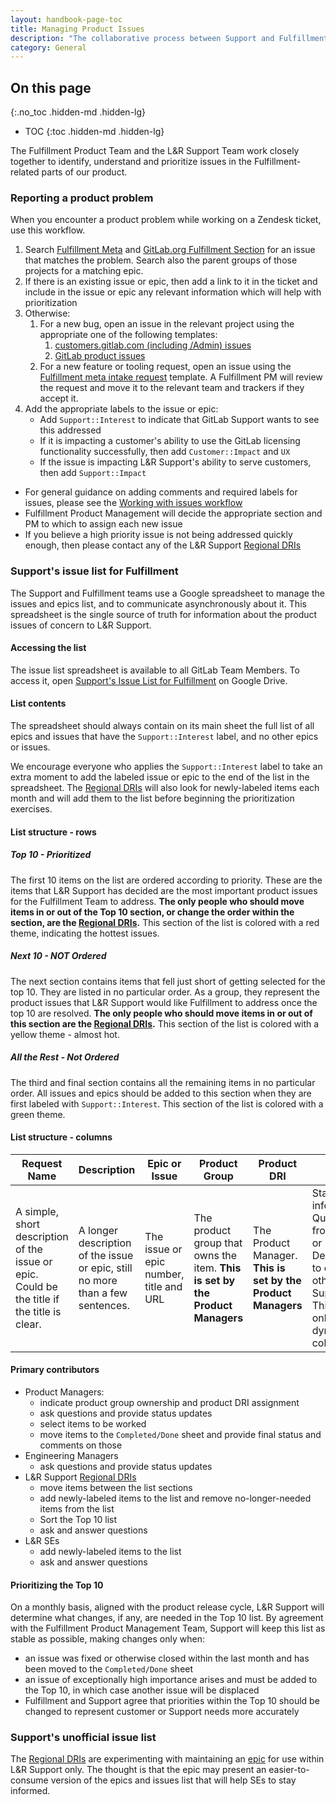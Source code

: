 ```yaml
---
layout: handbook-page-toc
title: Managing Product Issues
description: "The collaborative process between Support and Fulfillment for managing product issues"
category: General
---
```


## On this page
{:.no_toc .hidden-md .hidden-lg}

- TOC
{:toc .hidden-md .hidden-lg}

The Fulfillment Product Team and the L&R Support Team work closely together to
identify, understand and prioritize issues in the Fulfillment-related parts of
our product. 

### Reporting a product problem

When you encounter a product problem while working on a Zendesk ticket, use
this workflow.

1. Search [Fulfillment Meta](https://gitlab.com/gitlab-org/fulfillment-meta/-/issues)
   and [GitLab.org Fulfillment Section](https://gitlab.com/gitlab-org/gitlab/-/issues/?state=opened&label_name%5B%5D=section%3A%3Afulfillment)
   for an issue that matches the problem. Search also the parent groups of
   those projects for a matching epic.
1. If there is an existing issue or epic, then add a link to it in the ticket
   and include in the issue or epic any relevant information which will help
   with prioritization 
1. Otherwise:
   1. For a new bug, open an issue in the relevant project using the
      appropriate one of the following templates: 
      1. [customers.gitlab.com (including /Admin) issues](https://gitlab.com/gitlab-org/customers-gitlab-com/-/issues/new?issue&issuable_template=Bug)
      1. [GitLab product issues](https://gitlab.com/gitlab-org/gitlab/-/issues/new?issue&issuable_template=Bug)
   1. For a new feature or tooling request, open an issue using the
      [Fulfillment meta intake request](https://gitlab.com/gitlab-org/fulfillment-meta/-/issues/new?issue&issuable_template=intake)
      template. A Fulfillment PM will review the request and move it to the
      relevant team and trackers if they accept it.
1. Add the appropriate labels to the issue or epic:
   - Add `Support::Interest` to indicate that GitLab Support wants to see this
     addressed
   - If it is impacting a customer's ability to use the GitLab licensing
     functionality successfully, then add `Customer::Impact` and `UX`
   - If the issue is impacting L&R Support's ability to serve customers, then
     add `Support::Impact`

- For general guidance on adding comments and required labels for issues, please
  see the [Working with issues workflow](../../workflows/working-with-issues.html#adding-comments-on-existing-issues)
- Fulfillment Product Management will decide the appropriate section and PM to
  which to assign each new issue
- If you believe a high priority issue is not being addressed quickly enough,
  then please contact any of the L&R Support [Regional DRIs](../index.html#regional-dris)

### Support's issue list for Fulfillment

The Support and Fulfillment teams use a Google spreadsheet to manage the issues
and epics list, and to communicate asynchronously about it. This spreadsheet is
the single source of truth for information about the product issues of concern
to L&R Support.

#### Accessing the list

The issue list spreadsheet is available to all GitLab Team Members. To access it, open [Support's Issue List for Fulfillment](https://drive.google.com/drive/search?q=title:%22Support%27s%20Issue%20List%20for%20Fulfillment%22%20Support%27s%20Issue%20List%20for%20Fulfillment) on Google Drive.

#### List contents

The spreadsheet should always contain on its main sheet the full list of all
epics and issues that have the `Support::Interest` label, and no other epics or
issues.

We encourage everyone who applies the `Support::Interest` label to take an extra
moment to add the labeled issue or epic to the end of the list in the
spreadsheet. The [Regional DRIs](../index.html#regional-dris) will also look for
newly-labeled items each month and will add them to the list before beginning
the prioritization exercises.

#### List structure - rows

##### Top 10 - Prioritized

The first 10 items on the list are ordered according to priority. These are the
items that L&R Support has decided are the most important product issues for
the Fulfillment Team to address. **The only people who should move items in or
out of the Top 10 section, or change the order within the section, are the
[Regional DRIs](../index.html#regional-dris).** This section of the list is
colored with a red theme, indicating the hottest issues.

##### Next 10 - NOT Ordered

The next section contains items that fell just short of getting selected for the
top 10. They are listed in no particular order. As a group, they represent the
product issues that L&R Support would like Fulfillment to address once the top
10 are resolved. **The only people who should move items in or out of this
section are the [Regional DRIs](../index.html#regional-dris).** This section
of the list is colored with a yellow theme - almost hot.

##### All the Rest - Not Ordered

The third and final section contains all the remaining items in no particular
order. All issues and epics should be added to this section when they are
first labeled with `Support::Interest`. This section of the list is colored
with a green theme.

#### List structure - columns

| Request Name | Description | Epic or Issue | Product Group | Product DRI | Update |
| ------------ | ----------- | ------------- | ------------- | ----------- | ------ |
| A simple, short description of the issue or epic. Could be the title if the title is clear. | A longer description of the issue or epic, still no more than a few sentences.  | The issue or epic number, title and URL | The product group that owns the item. **This is set by the Product Managers** | The Product Manager. **This is set by the Product Managers** | Status information. Questions from Product or Development to each other or Support. This is the only really dynamic column. |

#### Primary contributors

- Product Managers:
  - indicate product group ownership and product DRI assignment
  - ask questions and provide status updates
  - select items to be worked
  - move items to the `Completed/Done` sheet and provide final status and comments on those
- Engineering Managers
  - ask questions and provide status updates
- L&R Support [Regional DRIs](../index.html#regional-dris)
  - move items between the list sections
  - add newly-labeled items to the list and remove no-longer-needed items from the list
  - Sort the Top 10 list
  - ask and answer questions
- L&R SEs
  - add newly-labeled items to the list
  - ask and answer questions

#### Prioritizing the Top 10

On a monthly basis, aligned with the product release cycle, L&R Support will
determine what changes, if any, are needed in the Top 10 list. By agreement
with the Fulfillment Product Management Team, Support will keep this list as
stable as possible, making changes only when:

- an issue was fixed or otherwise closed within the last month and has been
  moved to the `Completed/Done` sheet
- an issue of exceptionally high importance arises and must be added to the
  Top 10, in which case another issue will be displaced
- Fulfillment and Support agree that priorities within the Top 10 should be
  changed to represent customer or Support needs more accurately

### Support's unofficial issue list

The [Regional DRIs](../index.html#regional-dris) are experimenting with
maintaining an [epic](https://gitlab.com/groups/gitlab-com/support/licensing-subscription/-/epics/1)
for use within L&R Support only. The thought is that the epic may present an
easier-to-consume version of the epics and issues list that will help SEs to
stay informed.